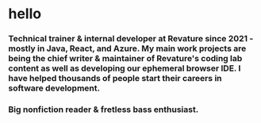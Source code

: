 # hello
### Technical trainer & internal developer at Revature since 2021 - mostly in Java, React, and Azure. My main work projects are being the chief writer & maintainer of Revature's coding lab content as well as developing our ephemeral browser IDE. I have helped thousands of people start their careers in software development.

### Big nonfiction reader & fretless bass enthusiast.
